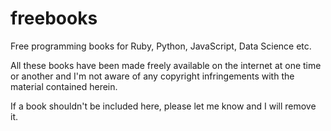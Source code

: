 # freebooks
Free programming books for Ruby, Python, JavaScript, Data Science etc.

All these books have been made freely available on the internet at one time or another and I'm not aware of any copyright infringements with the material contained herein. 

If a book shouldn't be included here, please let me know and I will remove it.
